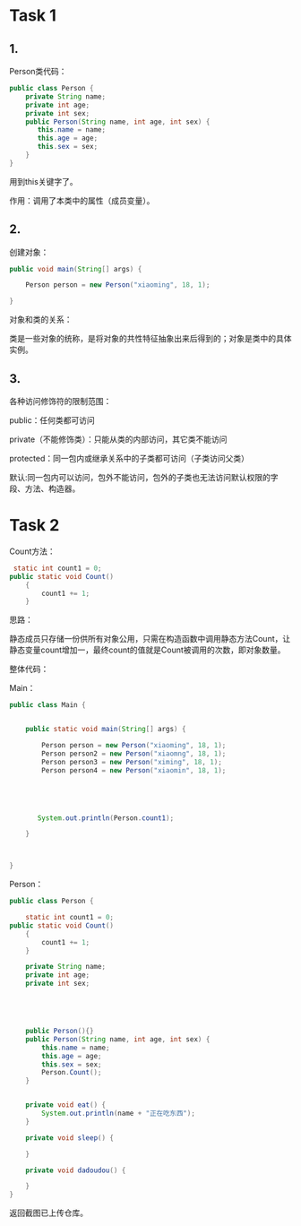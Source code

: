 # Task 1

## 1.

Person类代码：

```java
public class Person {
    private String name;
    private int age;
    private int sex;
    public Person(String name, int age, int sex) {
       this.name = name;
       this.age = age;
       this.sex = sex;
    }
}
```

用到this关键字了。

作用：调用了本类中的属性（成员变量）。

## 2.

创建对象：

```java
public void main(String[] args) {

    Person person = new Person("xiaoming", 18, 1);

}
```

对象和类的关系：

类是一些对象的统称，是将对象的共性特征抽象出来后得到的；对象是类中的具体实例。

## 3.

各种访问修饰符的限制范围：

public：任何类都可访问

private（不能修饰类）：只能从类的内部访问，其它类不能访问

protected：同一包内或继承关系中的子类都可访问（子类访问父类）

默认:同一包内可以访问，包外不能访问，包外的子类也无法访问默认权限的字段、方法、构造器。

# Task 2

Count方法：

```java
 static int count1 = 0;
public static void Count()
    {
        count1 += 1;
    }
```

思路：

静态成员只存储一份供所有对象公用，只需在构造函数中调用静态方法Count，让静态变量count增加一，最终count的值就是Count被调用的次数，即对象数量。

整体代码：

Main：

```java
public class Main {


    public static void main(String[] args) {

        Person person = new Person("xiaoming", 18, 1);
        Person person2 = new Person("xiaomng", 18, 1);
        Person person3 = new Person("ximing", 18, 1);
        Person person4 = new Person("xiaomin", 18, 1);





       System.out.println(Person.count1);

    }



}
```

Person：

```java
public class Person {

    static int count1 = 0;
public static void Count()
    {
        count1 += 1;
    }

    private String name;
    private int age;
    private int sex;





    public Person(){}
    public Person(String name, int age, int sex) {
        this.name = name;
        this.age = age;
        this.sex = sex;
        Person.Count();
    }


    private void eat() {
        System.out.println(name + "正在吃东西");
    }

    private void sleep() {

    }

    private void dadoudou() {

    }
}
```

返回截图已上传仓库。
